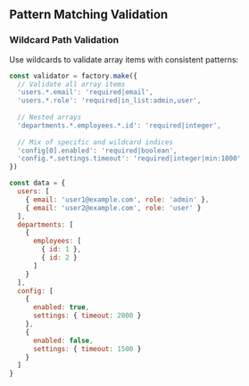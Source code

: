 ## Pattern Matching Validation

### Wildcard Path Validation

Use wildcards to validate array items with consistent patterns:

```javascript
const validator = factory.make({
  // Validate all array items
  'users.*.email': 'required|email',
  'users.*.role': 'required|in_list:admin,user',
  
  // Nested arrays
  'departments.*.employees.*.id': 'required|integer',
  
  // Mix of specific and wildcard indices
  'config[0].enabled': 'required|boolean',
  'config.*.settings.timeout': 'required|integer|min:1000'
})

const data = {
  users: [
    { email: 'user1@example.com', role: 'admin' },
    { email: 'user2@example.com', role: 'user' }
  ],
  departments: [
    {
      employees: [
        { id: 1 },
        { id: 2 }
      ]
    }
  ],
  config: [
    { 
      enabled: true,
      settings: { timeout: 2000 }
    },
    {
      enabled: false,
      settings: { timeout: 1500 }
    }
  ]
}
```

